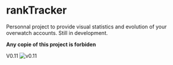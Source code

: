 # rankTracker

Personnal project to provide visual statistics and evolution of your overwatch accounts.
Still in development.

**Any copie of this project is forbiden**

V0.11
![v0.11](rankTracker/RankTracker/screen/rankTracker_v11.jpg)
